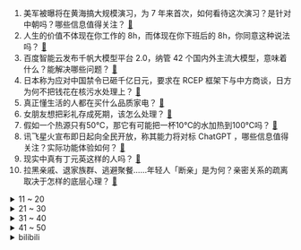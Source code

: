 1. 美军被曝将在黄海搞大规模演习，为 7 年来首次，如何看待这次演习？是针对中朝吗？哪些信息值得关注？ [:link:](https://www.zhihu.com/question/620734891)
2. 人生的价值不体现在你工作的 8h，而体现在你下班后的 8h，你同意这种说法吗？ [:link:](https://www.zhihu.com/question/620467586)
3. 百度智能云发布千帆大模型平台 2.0，纳管 42 个国内外主流大模型，意味着什么？能解决哪些问题？ [:link:](https://www.zhihu.com/question/620621434)
4. 日本称为应对中国禁令已砸千亿日元，要求在 RCEP 框架下与中方商谈，日方为何不把钱花在核污水处理上？ [:link:](https://www.zhihu.com/question/620735600)
5. 真正懂生活的人都在买什么品质家电？ [:link:](https://www.zhihu.com/question/561166617)
6. 女朋友想把彩礼存成死期，该怎么处理？ [:link:](https://www.zhihu.com/question/613858246)
7. 假如一个热源只有50℃，那它有可能把一杯10℃的水加热到100℃吗？ [:link:](https://www.zhihu.com/question/620587796)
8. 讯飞星火宣布即日起向全民开放，称其能力将对标 ChatGPT ，哪些信息值得关注？实际功能体验如何？ [:link:](https://www.zhihu.com/question/620604091)
9. 现实中真有丁元英这样的人吗？ [:link:](https://www.zhihu.com/question/302831101)
10. 拉黑亲戚、退家族群、逃避聚餐……年轻人「断亲」是为何？亲密关系的疏离取决于怎样的底层心理？ [:link:](https://www.zhihu.com/question/620481503)
<details>
<summary>11 ~ 20</summary>

11. 天津「跳水 baibai」们决定退出狮子林桥跳水，并诚挚向大家发出倡议，如何看待此事？ [:link:](https://www.zhihu.com/question/620770972)
12. 「越南特斯拉」连跌 5 天，市值蒸发超 1300 亿美元，CEO 称不惧股价波动，如何看待其市场前景？ [:link:](https://www.zhihu.com/question/620706879)
13. 网信办对知网罚款 5000 万元，其多款 APP 存未经同意收集个人信息等违法行为，如何看待这一处罚？ [:link:](https://www.zhihu.com/question/620759654)
14. 男朋友因为办婚礼和父亲电话吵了一架，我选择站男朋友这边有错吗？ [:link:](https://www.zhihu.com/question/620605475)
15. 房地产股狂飙，融创中国涨超 70%，股价三天已翻倍，中国恒大、碧桂园也大涨，哪些信息值得关注？ [:link:](https://www.zhihu.com/question/620733818)
16. 外交部表示中国地图标注钓鱼岛，不接受日本「抗议」，哪些信息值得关注？ [:link:](https://www.zhihu.com/question/620753688)
17. 男朋友给我开了亲属卡，我俩吵架后我说用他钱买蛋糕，他就把钱转到小号里骗我说没钱了，我该咋办？ [:link:](https://www.zhihu.com/question/619703375)
18. 2023 年男篮世界杯，加拿大100:89斯洛文尼亚晋级半决赛，东契奇被驱逐，如何评价本场比赛？ [:link:](https://www.zhihu.com/question/620816969)
19. 增长智慧的最好方式是看书吗？ [:link:](https://www.zhihu.com/question/608251336)
20. 用一种动物形容你的工作状态，你是哪种职场动物？ [:link:](https://www.zhihu.com/question/620464649)
</details>
<details>
<summary>21 ~ 30</summary>

21. 天津网红跳水点两天 14 人被救起，其中 7 人系跳水后昏迷，普通人跳水有哪些问题需要注意？ [:link:](https://www.zhihu.com/question/620710102)
22. 9 月 6 日沪指收涨 0.12%，芯片股爆发，地产股反弹，超 2800 股上涨，如何看待今日行情？ [:link:](https://www.zhihu.com/question/620708812)
23. 男朋友说结婚把他父母的钱花光了，搞得我现在心里很不好受，我该怎么办？ [:link:](https://www.zhihu.com/question/619847948)
24. 有哪些全天戴着耳朵能不胀痛很舒适的蓝牙耳机？ [:link:](https://www.zhihu.com/question/596894468)
25. 你体验过「情绪赤字」吗？那是一种什么样的感受？ [:link:](https://www.zhihu.com/question/617369968)
26. 人类现在有没有可能是宇宙中最「低等」的文明？ [:link:](https://www.zhihu.com/question/354381417)
27. 专家称「游戏成瘾的根源是孩子的需求没有被满足」，如何看待游戏成瘾？这给了家长哪些反思与启示？ [:link:](https://www.zhihu.com/question/619992295)
28. 职场中什么样的人最容易成为领导心腹？ [:link:](https://www.zhihu.com/question/488308518)
29. 《崩坏：星穹铁道》罗刹和镜流把星核带来仙舟的目的到底是什么？ [:link:](https://www.zhihu.com/question/620160746)
30. 为什么一个从不发脾气的领导带不出优秀的团队？ [:link:](https://www.zhihu.com/question/619879812)
</details>
<details>
<summary>31 ~ 40</summary>

31. 在交易中如何界定趋势？ [:link:](https://www.zhihu.com/question/614866402)
32. 有没有好用的止痒洗发水？ [:link:](https://www.zhihu.com/question/604370854)
33. 信念的产生有什么神经科学原理? [:link:](https://www.zhihu.com/question/616602581)
34. 建筑不住人会腐朽得快，有没有什么科学依据？ [:link:](https://www.zhihu.com/question/620361959)
35. 如果你是《甄嬛传》里的皇上，你会给众妃子什么位分？ [:link:](https://www.zhihu.com/question/564564424)
36. 小朋友胆小，不愿认识陌生人，怕别人水平比他高，比不过别人，怎么办？ [:link:](https://www.zhihu.com/question/620357704)
37. 如何评价2023全国大学生数学建模竞赛？ [:link:](https://www.zhihu.com/question/620247614)
38. 国际奥委会成立电子竞技委员会，将为电竞领域带来哪些影响？还有哪些信息值得关注？ [:link:](https://www.zhihu.com/question/620756674)
39. 《长相思》里为什么相柳要抹去狌狌镜里小夭藏的关于他的记忆，甚至是抹去小夭生命中所有关于他的痕迹？ [:link:](https://www.zhihu.com/question/46606196)
40. 2023 年金球奖 30 人候选公布：梅西第16次入围，哈兰德姆巴佩在列，C罗无缘，如何评价这份名单？ [:link:](https://www.zhihu.com/question/620868410)
</details>
<details>
<summary>41 ~ 50</summary>

41. 面对中国电动汽车竞争，德国总理将投资 1100 亿欧元激励车企，对欧洲电车市场将产生哪些影响？ [:link:](https://www.zhihu.com/question/620767590)
42. 长时间工作缺乏运动，周末想晨跑，什么鞋跑起来不容易累？ [:link:](https://www.zhihu.com/question/619704263)
43. 为什么近期会员经济火起来了，会员经济是否会倒逼内容重塑，对内容创作者来说是新的商业模式机会点吗？ [:link:](https://www.zhihu.com/question/620717271)
44. 为什么RPG游戏中角色能无师自通地学会技能？ [:link:](https://www.zhihu.com/question/620677749)
45. iPhone 15 全系国行售价曝光，你对该系列机型有何期待？对比华为 Mate60 你买谁？ [:link:](https://www.zhihu.com/question/620768395)
46. 如何评价申奥执导，张艺兴、金晨、王传君主演《孤注一掷》？ [:link:](https://www.zhihu.com/question/615766448)
47. 动画《英雄联盟：双城之战》宣布将于 2024 年冬季开播第二季，你对有哪些期待或猜想？ [:link:](https://www.zhihu.com/question/620173417)
48. 《云之羽》第 6-8 集拍得如何？有哪些值得关注的剧情点？ [:link:](https://www.zhihu.com/question/620633880)
49. 如何评价基里安·墨菲主演的诺兰新片《奥本海默》？ [:link:](https://www.zhihu.com/question/610975305)
50. 什么事是你辞职后明白的？ [:link:](https://www.zhihu.com/question/53293880)
</details><details>
<summary>bilibili</summary>

</details>
